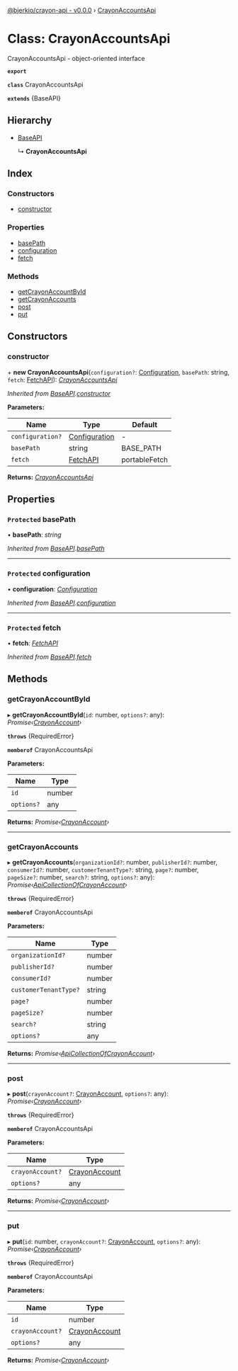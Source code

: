 [@bjerkio/crayon-api - v0.0.0](../README.md) › [CrayonAccountsApi](crayonaccountsapi.md)

# Class: CrayonAccountsApi

CrayonAccountsApi - object-oriented interface

**`export`** 

**`class`** CrayonAccountsApi

**`extends`** {BaseAPI}

## Hierarchy

* [BaseAPI](baseapi.md)

  ↳ **CrayonAccountsApi**

## Index

### Constructors

* [constructor](crayonaccountsapi.md#constructor)

### Properties

* [basePath](crayonaccountsapi.md#protected-basepath)
* [configuration](crayonaccountsapi.md#protected-configuration)
* [fetch](crayonaccountsapi.md#protected-fetch)

### Methods

* [getCrayonAccountById](crayonaccountsapi.md#getcrayonaccountbyid)
* [getCrayonAccounts](crayonaccountsapi.md#getcrayonaccounts)
* [post](crayonaccountsapi.md#post)
* [put](crayonaccountsapi.md#put)

## Constructors

###  constructor

\+ **new CrayonAccountsApi**(`configuration?`: [Configuration](configuration.md), `basePath`: string, `fetch`: [FetchAPI](../interfaces/fetchapi.md)): *[CrayonAccountsApi](crayonaccountsapi.md)*

*Inherited from [BaseAPI](baseapi.md).[constructor](baseapi.md#constructor)*

**Parameters:**

Name | Type | Default |
------ | ------ | ------ |
`configuration?` | [Configuration](configuration.md) | - |
`basePath` | string |  BASE_PATH |
`fetch` | [FetchAPI](../interfaces/fetchapi.md) |  portableFetch |

**Returns:** *[CrayonAccountsApi](crayonaccountsapi.md)*

## Properties

### `Protected` basePath

• **basePath**: *string*

*Inherited from [BaseAPI](baseapi.md).[basePath](baseapi.md#protected-basepath)*

___

### `Protected` configuration

• **configuration**: *[Configuration](configuration.md)*

*Inherited from [BaseAPI](baseapi.md).[configuration](baseapi.md#protected-configuration)*

___

### `Protected` fetch

• **fetch**: *[FetchAPI](../interfaces/fetchapi.md)*

*Inherited from [BaseAPI](baseapi.md).[fetch](baseapi.md#protected-fetch)*

## Methods

###  getCrayonAccountById

▸ **getCrayonAccountById**(`id`: number, `options?`: any): *Promise‹[CrayonAccount](../modules/crayonaccount.md)›*

**`throws`** {RequiredError}

**`memberof`** CrayonAccountsApi

**Parameters:**

Name | Type |
------ | ------ |
`id` | number |
`options?` | any |

**Returns:** *Promise‹[CrayonAccount](../modules/crayonaccount.md)›*

___

###  getCrayonAccounts

▸ **getCrayonAccounts**(`organizationId?`: number, `publisherId?`: number, `consumerId?`: number, `customerTenantType?`: string, `page?`: number, `pageSize?`: number, `search?`: string, `options?`: any): *Promise‹[ApiCollectionOfCrayonAccount](../interfaces/apicollectionofcrayonaccount.md)›*

**`throws`** {RequiredError}

**`memberof`** CrayonAccountsApi

**Parameters:**

Name | Type |
------ | ------ |
`organizationId?` | number |
`publisherId?` | number |
`consumerId?` | number |
`customerTenantType?` | string |
`page?` | number |
`pageSize?` | number |
`search?` | string |
`options?` | any |

**Returns:** *Promise‹[ApiCollectionOfCrayonAccount](../interfaces/apicollectionofcrayonaccount.md)›*

___

###  post

▸ **post**(`crayonAccount?`: [CrayonAccount](../modules/crayonaccount.md), `options?`: any): *Promise‹[CrayonAccount](../modules/crayonaccount.md)›*

**`throws`** {RequiredError}

**`memberof`** CrayonAccountsApi

**Parameters:**

Name | Type |
------ | ------ |
`crayonAccount?` | [CrayonAccount](../modules/crayonaccount.md) |
`options?` | any |

**Returns:** *Promise‹[CrayonAccount](../modules/crayonaccount.md)›*

___

###  put

▸ **put**(`id`: number, `crayonAccount?`: [CrayonAccount](../modules/crayonaccount.md), `options?`: any): *Promise‹[CrayonAccount](../modules/crayonaccount.md)›*

**`throws`** {RequiredError}

**`memberof`** CrayonAccountsApi

**Parameters:**

Name | Type |
------ | ------ |
`id` | number |
`crayonAccount?` | [CrayonAccount](../modules/crayonaccount.md) |
`options?` | any |

**Returns:** *Promise‹[CrayonAccount](../modules/crayonaccount.md)›*
